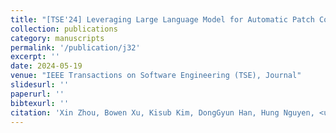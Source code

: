 ```yaml
---
title: "[TSE'24] Leveraging Large Language Model for Automatic Patch Correctness Assessment."
collection: publications
category: manuscripts
permalink: '/publication/j32'
excerpt: ''
date: 2024-05-19
venue: "IEEE Transactions on Software Engineering (TSE), Journal"
slidesurl: ''
paperurl: ''
bibtexurl: ''
citation: 'Xin Zhou, Bowen Xu, Kisub Kim, DongGyun Han, Hung Nguyen, <u>Thanh Le-Cong</u>, Junda He, <u>Bach Le</u>, and David Lo'
---
```

